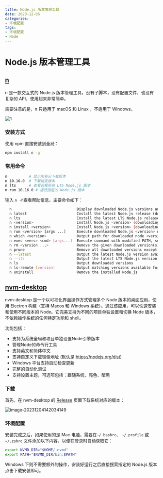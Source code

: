 ```yaml
---
title: Node.js 版本管理工具
date: 2023-12-06
categories:
- 环境配置
tags:
- 环境配置
- Node
---
```


# Node.js 版本管理工具

## [n](https://github.com/tj/n) 

n 是一款交互式的 Node.js 版本管理工具，没有子脚本，没有配置文件，也没有复杂的 API，使用起来非常简单。

需要注意的是，n 只适用于 macOS 和 Linux ，不适用于 Windows。

![1](https://xinwang-1258200068.cos.ap-guangzhou.myqcloud.com/imgs/202312041136987.gif)

### 安装方式

使用 npm 直接安装到全局：

```bash
npm install n -g
```

### 常用命令

```bash
n          # 显示所有已下载版本
n 10.16.0  # 下载指定版本
n lts      # 查看远程所有 LTS Node.js 版本
n run 10.16.0 # 运行指定的 Node.js 版本
```

输入 `n -h`查看帮助信息，主要命令如下：

```bash
  n                              Display downloaded Node.js versions and install selection
  n latest                       Install the latest Node.js release (downloading if necessary)
  n lts                          Install the latest LTS Node.js release (downloading if necessary)
  n <version>                    Install Node.js <version> (downloading if necessary)
  n install <version>            Install Node.js <version> (downloading if necessary)
  n run <version> [args ...]     Execute downloaded Node.js <version> with [args ...]
  n which <version>              Output path for downloaded node <version>
  n exec <vers> <cmd> [args...]  Execute command with modified PATH, so downloaded node <version> and npm first
  n rm <version ...>             Remove the given downloaded version(s)
  n prune                        Remove all downloaded versions except the installed version
  n --latest                     Output the latest Node.js version available
  n --lts                        Output the latest LTS Node.js version available
  n ls                           Output downloaded versions
  n ls-remote [version]          Output matching versions available for download
  n uninstall                    Remove the installed Node.js
```

## [nvm-desktop](https://github.com/1111mp/nvm-desktop/blob/main/README-zh_CN.md)

nvm-desktop 是一个以可视化界面操作方式管理多个 Node 版本的桌面应用，使用 Electron 构建（支持 Macos 和 Windows 系统）。通过该应用，可以快速安装和使用不同版本的 Node。它完美支持为不同的项目单独设置和切换 Node 版本，不依赖操作系统的任何特定功能和 shell。

功能包括：

- 支持为系统全局和项目单独设置Node引擎版本
- 管理Node的命令行工具
- 支持英文和简体中文
- 支持自定义下载镜像地址 (默认是 https://nodejs.org/dist)
- Windows 平台支持自动检查更新
- 完整的自动化测试
- 支持设置主题，可选项包括：跟随系统、亮色、暗黑

### 下载

首先，在 nvm-desktop 的 [Release](https://github.com/1111mp/nvm-desktop/releases) 页面下载系统对应的版本：

![image-20231204142034149](https://xinwang-1258200068.cos.ap-guangzhou.myqcloud.com/imgs/202312041420201.png)

### 环境配置

安装完成之后，如果使用的是 Mac 电脑，需要在`~/.bashrc`、 `~/.profile` 或 `~/.zshrc` 文件添加以下内容，以便在登录时自动获取它：

```bash
export NVMD_DIR="$HOME/.nvmd" 
export PATH="$NVMD_DIR/bin:$PATH"
```

Windows 下则不需要额外的操作，安装好运行之后直接搜索指定的 Node.js 版本点击下载安装即可。